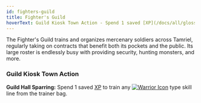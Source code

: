 ```yaml
---
id: fighters-guild
title: Fighter's Guild
hoverText: Guild Kiosk Town Action - Spend 1 saved [XP](/docs/all/glossary/xp) to train any [Warrior](/docs/category/warrior-skills/) type skill line from the trainer bag.
---
```


The Fighter's Guild trains and organizes mercenary soldiers across Tamriel, regularly taking on contracts that benefit both its pockets and the public. Its large roster is endlessly busy with providing security, hunting monsters, and more.

### Guild Kiosk Town Action

**Guild Hall Sparring:** Spend 1 saved [XP](/docs/all/glossary/xp) to train any [<img src="/icons/warrior.svg" alt="Warrior Icon" class="icon-svg" />](/docs/category/warrior-skills/) type skill line from the trainer bag.
